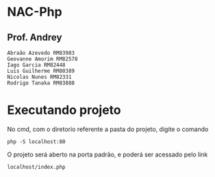 # NAC-Php
## Prof. Andrey

```
Abraão Azevedo RM83983
Geovanne Amorim RM82578
Iago Garcia RM82448
Luis Guilherme RM80389
Nicolas Nunes RM82331
Rodrigo Tanaka RM83888
```

# Executando projeto

No cmd, com o diretorio referente a pasta do projeto, digite o comando
```
php -S localhost:80
```

O projeto será aberto na porta padrão, e poderá ser acessado pelo link
```
localhost/index.php
```
